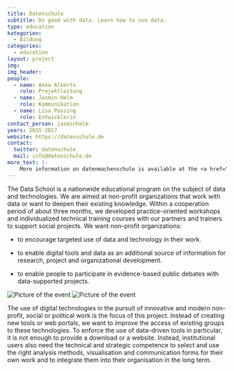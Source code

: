 ```yaml
---
title: Datenschule
subtitle: Do good with data. Learn how to use data.
type: education
kategorien:
  - Bildung
categories:
  - education
layout: project
img: 
img_header: 
people:
  - name: Anna Alberts
    role: Projektleitung
  - name: Jasmin Helm
    role: Kommunikation
  - name: Lisa Passing
    role: Entwicklerin
contact_person: jasminhelm
years: 2015-2017
website: https://datenschule.de
contact:
  twitter: datenschule
  mail: info@datenschule.de
more_text: |-
    More information on datenmachenschule is available at the <a href="https://datenschule.de">website</a> of Datenschule.
---
```


The Data School is a nationwide educational program on the subject of data and technologies. We are aimed at non-profit organizations that work with data or want to deepen their existing knowledge. Within a cooperation period of about three months, we developed practice-oriented workshops and individualized technical training courses with our partners and trainers to support social projects.
We want non-profit organizations:

+ to encourage targeted use of data and technology in their work.

+ to enable digital tools and data as an additional source of information for research, project and organizational development.

+ to enable people to participate in evidence-based public debates with data-supported projects.


<div class="two-img">
  <img alt="Picture of the event" src="/files/projects/datenschule_img_1.jpg">
  <img alt="Picture of the event" src="/files/projects/datenschule_img_2.jpg">
</div>


The use of digital technologies in the pursuit of innovative and modern non-profit, social or political work is the focus of this project. Instead of creating new tools or web portals, we want to improve the access of existing groups to these technologies. To enforce the use of data-driven tools in particular, it is not enough to provide a download or a website. Instead, institutional users also need the technical and strategic competence to select and use the right analysis methods, visualisation and communication forms for their own work and to integrate them into their organisation in the long term.